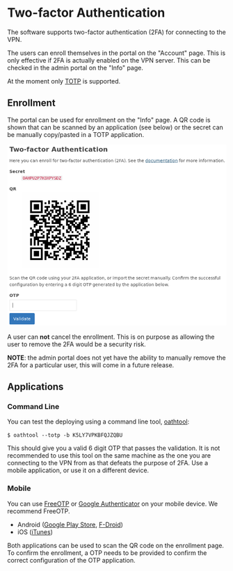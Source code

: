 # Two-factor Authentication

The software supports two-factor authentication (2FA) for connecting to the 
VPN.

The users can enroll themselves in the portal on the "Account" page. This is
only effective if 2FA is actually enabled on the VPN server. This can be 
checked in the admin portal on the "Info" page.

At the moment only 
[TOTP](https://en.wikipedia.org/wiki/Time-based_One-time_Password_Algorithm) is 
supported.

## Enrollment

The portal can be used for enrollment on the "Info" page. A QR code is shown 
that can be scanned by an application (see below) or the secret can be 
manually copy/pasted in a TOTP application.

![OTP enrollment](img/otp_enroll.png)

A user can **not** cancel the enrollment. This is on purpose as allowing the 
user to remove the 2FA would be a security risk.

**NOTE**: the admin portal does not yet have the ability to manually remove the
2FA for a particular user, this will come in a future release.

## Applications

### Command Line

You can test the deploying using a command line tool, [oathtool](http://www.nongnu.org/oath-toolkit/):

    $ oathtool --totp -b K5LY7VPKBFQJZQBU

This should give you a valid 6 digit OTP that passes the validation. It is not
recommended to use this tool on the same machine as the one you are connecting
to the VPN from as that defeats the purpose of 2FA. Use a mobile application, 
or use it on a different device.

### Mobile

You can use  [FreeOTP](https://fedorahosted.org/freeotp/) or 
[Google Authenticator](https://en.wikipedia.org/wiki/Google_Authenticator) on 
your mobile device. We recommend FreeOTP.
    
- Android ([Google Play Store](https://play.google.com/store/apps/details?id=org.fedorahosted.freeotp), 
  [F-Droid](https://f-droid.org/repository/browse/?fdid=org.fedorahosted.freeotp))
- iOS ([iTunes](https://itunes.apple.com/us/app/freeotp/id872559395))
    
Both applications can be used to scan the QR code on the enrollment page. To 
confirm the enrollment, a OTP needs to be provided to confirm the correct 
configuration of the OTP application.
